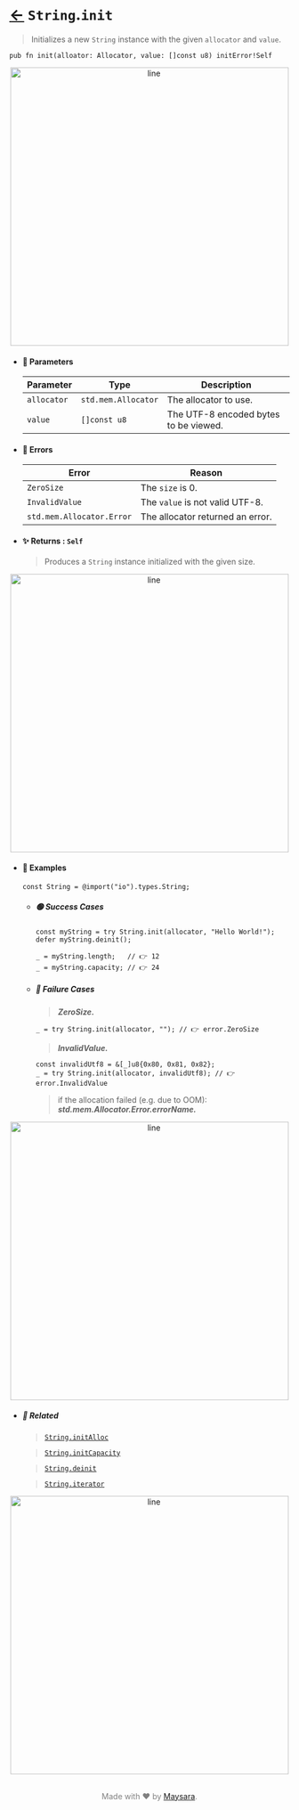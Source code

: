 # [←](../String.md) `String`.`init`

> Initializes a new `String` instance with the given `allocator` and `value`.

```zig
pub fn init(alloator: Allocator, value: []const u8) initError!Self 
```


<div align="center">
<img src="https://raw.githubusercontent.com/Super-ZIG/io/refs/heads/main/dist/img/md/line.png" alt="line" style="width:500px;"/>
</div>

- #### 🧩 Parameters

    | Parameter   | Type                | Description                           |
    | ----------- | ------------------- | ------------------------------------- |
    | `allocator` | `std.mem.Allocator` | The allocator to use.                 |
    | `value`     | `[]const u8`        | The UTF-8 encoded bytes to be viewed. |

- #### 🚫 Errors
    
    | Error                     | Reason                           |
    | ------------------------- | -------------------------------- |
    | `ZeroSize`                | The `size` is 0.                 |
    | `InvalidValue`            | The `value` is not valid UTF-8.  |
    | `std.mem.Allocator.Error` | The allocator returned an error. |

- #### ✨ Returns : `Self`

    > Produces a `String` instance initialized with the given size.

<div align="center">
<img src="https://raw.githubusercontent.com/Super-ZIG/io/refs/heads/main/dist/img/md/line.png" alt="line" style="width:500px;"/>
</div>

- #### 🧪 Examples

    ```zig
    const String = @import("io").types.String;
    ```

    - ##### 🟢 Success Cases

        ```zig
        const myString = try String.init(allocator, "Hello World!");
        defer myString.deinit();

        _ = myString.length;   // 👉 12
        _ = myString.capacity; // 👉 24
        ```

    - ##### 🔴 Failure Cases
        
        > **_ZeroSize._**

        ```zig
        _ = try String.init(allocator, ""); // 👉 error.ZeroSize
        ```

        > **_InvalidValue._**

        ```zig
        const invalidUtf8 = &[_]u8{0x80, 0x81, 0x82};
        _ = try String.init(allocator, invalidUtf8); // 👉 error.InvalidValue
        ```

        > if the allocation failed (e.g. due to OOM): **_std.mem.Allocator.Error.errorName._**
        
<div align="center">
<img src="https://raw.githubusercontent.com/Super-ZIG/io/refs/heads/main/dist/img/md/line.png" alt="line" style="width:500px;"/>
</div>

- ##### 🔗 Related

  > [`String.initAlloc`](./initAlloc.md)
  
  > [`String.initCapacity`](./initCapacity.md)

  > [`String.deinit`](./deinit.md)

  > [`String.iterator`](./iterator.md)

<div align="center">
<img src="https://raw.githubusercontent.com/Super-ZIG/io/refs/heads/main/dist/img/md/line.png" alt="line" style="width:500px;"/>
</div>

<p align="center" style="color:grey;"><br />Made with ❤️ by <a href="http://github.com/maysara-elshewehy" target="blank">Maysara</a>.</p>
